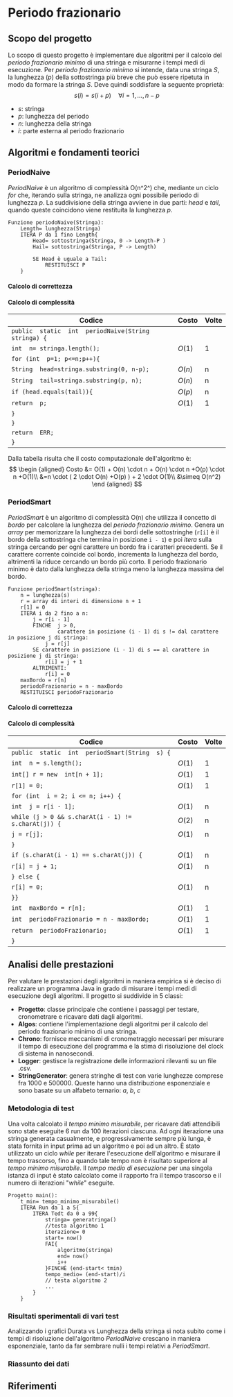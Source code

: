 # Periodo frazionario
## Scopo del progetto
Lo scopo di questo progetto è implementare due algoritmi per il calcolo del _periodo frazionario minimo_ di una stringa e misurarne i tempi medi di esecuzione. Per _periodo frazionario minimo_ si intende, data una stringa _S_, la lunghezza (_p_) della sottostringa più breve che può essere ripetuta in modo da formare la stringa _S_. Deve quindi soddisfare la seguente proprietà:
$$s(i)=s(i+p) \quad \forall i= 1, \dots , n-p$$
 - $s$: stringa
 - $p$: lunghezza del periodo
 - $n$: lunghezza della stringa
 - $i$: parte esterna al periodo frazionario
## Algoritmi e fondamenti teorici
### PeriodNaive
_PeriodNaive_ è un algoritmo di complessità O(n^2^) che, mediante un ciclo _for_  che, iterando sulla stringa, ne analizza ogni possibile periodo di lunghezza _p_. La suddivisione della stringa avviene in due parti: _head_ e _tail_,  quando queste coincidono viene restituita la lunghezza _p_.
```
Funzione periodoNaive(Stringa):
	Length= lunghezza(Stringa)
	ITERA P da 1 fino Length{
		Head= sottostringa(Stringa, 0 -> Length-P )
		Hail= sottostringa(Stringa, P -> Length)
		
		SE Head è uguale a Tail:
			RESTITUISCI P	 
	} 
```
#### Calcolo di correttezza
#### Calcolo di complessità

Codice | Costo | Volte
-------- | ----- | -----
`public  static  int  periodNaive(String  stringa) { `| |
`int  n= stringa.length();` | $O(1)$| 1
`for (int  p=1; p<=n;p++){` | |
`String  head=stringa.substring(0, n-p);` |$O(n)$|n 
`String  tail=stringa.substring(p, n);` |$O(n)$|n
`if (head.equals(tail)){` |$O(p)$|n
`return  p;` |$O(1)$| 1
`}` ||
`}` ||
`return  ERR;`||
`}` ||

Dalla tabella risulta che il costo computazionale dell'algoritmo è:
$$
\begin {aligned}
Costo &= O(1) + O(n) \cdot n + O(n) \cdot n +O(p) \cdot n +O(1)\\
 &=n \cdot ( 2 \cdot O(n) +O(p) ) + 2 \cdot O(1)\\
 &\simeq O(n^2)
 \end {aligned}
$$
### PeriodSmart
_PeriodSmart_ è un algoritmo di complessità  O(n) che utilizza il concetto di _bordo_ per calcolare la lunghezza del _periodo frazionario minimo_. Genera un _array_ per memorizzare la lunghezza dei bordi delle sottostringhe (`r[i]` è il bordo della sottostringa che termina in posizione `i - 1`) e poi _itera_ sulla stringa cercando per ogni carattere un bordo fra i caratteri precedenti. Se il carattere corrente coincide col bordo, incrementa la lunghezza del bordo, altrimenti la riduce cercando un bordo più corto. Il periodo frazionario minimo è dato dalla lunghezza della stringa meno la lunghezza massima del bordo.
```
Funzione periodSmart(stringa):
    n = lunghezza(s)
    r = array di interi di dimensione n + 1
    r[1] = 0
    ITERA i da 2 fino a n:
        j = r[i - 1]
        FINCHE 	j > 0, 
		        carattere in posizione (i - 1) di s != dal carattere in posizione j di stringa:
            j = r[j]
        SE carattere in posizione (i - 1) di s == al carattere in posizione j di stringa:
            r[i] = j + 1
        ALTRIMENTI:
            r[i] = 0
    maxBordo = r[n]
    periodoFrazionario = n - maxBordo
    RESTITUISCI periodoFrazionario
```
#### Calcolo di correttezza
#### Calcolo di complessità
Codice | Costo | Volte
-------- | ----- | -----
`public  static  int  periodSmart(String  s) {`||
`int  n = s.length();`|$O(1)$|1
`int[] r = new  int[n + 1];`|$O(1)$|1
`r[1] = 0;`|$O(1)$|1
`for (int  i = 2; i <= n; i++) {`||
`int  j = r[i - 1];`|$O(1)$|n
`while (j > 0 && s.charAt(i - 1) != s.charAt(j)) {`|$O(2)$|n
`j = r[j];`|$O(1)$|n
`}`||
`if (s.charAt(i - 1) == s.charAt(j)) {`|$O(1)$|n
`r[i] = j + 1;`|$O(1)$|n
`} else {`||
`r[i] = 0;`|$O(1)$|n
`}}`||
`int  maxBordo = r[n];`|$O(1)$|1
`int  periodoFrazionario = n - maxBordo;`|$O(1)$|1
`return  periodoFrazionario;`|$O(1)$|1
`}`||

## Analisi delle prestazioni
Per valutare le prestazioni degli algoritmi in maniera empirica si è deciso di realizzare un programma Java in grado di misurare i tempi medi di esecuzione degli algoritmi. Il progetto si suddivide in 5 classi:
 - **Progetto**: classe principale che contiene i passaggi per testare, cronometrare e ricavare dati dagli algoritmi.
 - **Algos**: contiene l'implementazione degli algoritmi per il calcolo del periodo frazionario minimo di una stringa.
 - **Chrono**: fornisce meccanismi di cronometraggio necessari per misurare il tempo di esecuzione del programma e la stima di risoluzione del clock di sistema in nanosecondi.
 - **Logger**: gestisce la registrazione delle informazioni rilevanti su un file .csv.
 - **StringGenerator**: genera stringhe di test con varie lunghezze comprese fra 1000 e 500000. Queste hanno una distribuzione esponenziale e sono basate su un alfabeto ternario: _a_, _b_, _c_ 
### Metodologia di test
Una volta calcolato il _tempo minimo misurabile_, per ricavare dati attendibili sono state eseguite 6 run da 100 iterazioni ciascuna. Ad ogni iterazione una stringa generata casualmente, e progressivamente sempre più lunga, è stata fornita in input prima ad un algoritmo e poi ad un altro. È stato utilizzato un ciclo _while_ per iterare l'esecuzione dell'algoritmo e misurare il tempo trascorso, fino a quando tale tempo non è risultato superiore al _tempo minimo misurabile_. Il _tempo medio di esecuzione_ per una singola istanza di input è stato calcolato come il rapporto fra il tempo trascorso e il numero di iterazioni "_while_" eseguite.
```
Progetto main(): 
	t_min= tempo_minimo_misurabile()
	ITERA Run da 1 a 5{
		ITERA Tedt da 0 a 99{
			stringa= generatringa()
			//testa algoritmo 1
			iterazione= 0
			start= now()
			FAI{
				algoritmo(stringa)
				end= now()
				i++
			}FINCHÈ (end-start< tmin)
			tempo_medio= (end-start)/i
			// testa algoritmo 2
			...
		}
	} 
```
### Risultati sperimentali di vari test
Analizzando i grafici Durata vs Lunghezza della stringa si nota subito come i tempi di risoluzione dell'algoritmo _PeriodNaive_ crescano in maniera esponenziale, tanto da far sembrare nulli i tempi relativi a _PeriodSmart_.
### Riassunto dei dati
## Riferimenti
